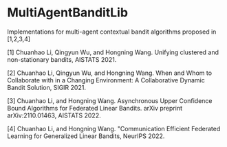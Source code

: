# MultiAgentBanditLib
Implementations for multi-agent contextual bandit algorithms proposed in [1,2,3,4]

[1] Chuanhao Li, Qingyun Wu, and Hongning Wang. Unifying clustered and non-stationary bandits, AISTATS 2021.

[2] Chuanhao Li, Qingyun Wu, and Hongning Wang. When and Whom to Collaborate with in a Changing Environment: A Collaborative Dynamic Bandit Solution, SIGIR 2021.

[3] Chuanhao Li, and Hongning Wang. Asynchronous Upper Confidence Bound Algorithms for Federated Linear Bandits. arXiv preprint arXiv:2110.01463, AISTATS 2022.

[4] Chuanhao Li, and Hongning Wang. "Communication Efficient Federated Learning for Generalized Linear Bandits, NeurIPS 2022.
